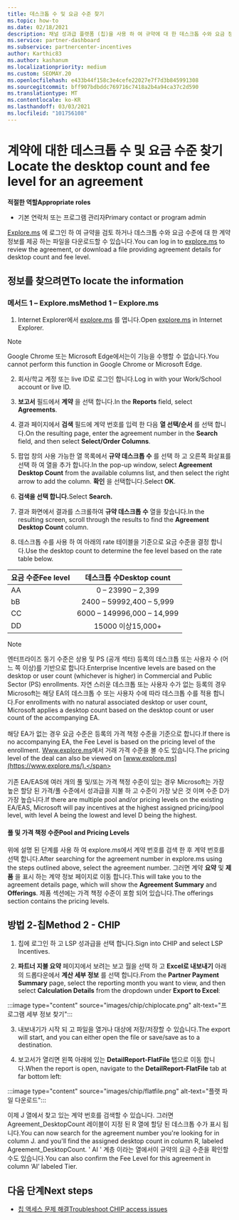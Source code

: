 ```yaml
---
title: 데스크톱 수 및 요금 수준 찾기
ms.topic: how-to
ms.date: 02/18/2021
description: 채널 성과급 플랫폼 (칩)을 사용 하 여 규약에 대 한 데스크톱 수와 요금 정보를 찾는 방법에 대해 알아봅니다.
ms.service: partner-dashboard
ms.subservice: partnercenter-incentives
author: Karthic83
ms.author: kashanum
ms.localizationpriority: medium
ms.custom: SEOMAY.20
ms.openlocfilehash: e433b44f158c3e4cefe22027e7f7d3b845991308
ms.sourcegitcommit: bff907bdbddc769716c7418a2b4a94ca37c2d590
ms.translationtype: MT
ms.contentlocale: ko-KR
ms.lasthandoff: 03/03/2021
ms.locfileid: "101756108"
---
```

# <a name="locate-the-desktop-count-and-fee-level-for-an-agreement"></a><span data-ttu-id="4b396-103">계약에 대한 데스크톱 수 및 요금 수준 찾기</span><span class="sxs-lookup"><span data-stu-id="4b396-103">Locate the desktop count and fee level for an agreement</span></span>

<span data-ttu-id="4b396-104">**적절한 역할**</span><span class="sxs-lookup"><span data-stu-id="4b396-104">**Appropriate roles**</span></span>

- <span data-ttu-id="4b396-105">기본 연락처 또는 프로그램 관리자</span><span class="sxs-lookup"><span data-stu-id="4b396-105">Primary contact or program admin</span></span>

<span data-ttu-id="4b396-106">[Explore.ms](https://www.explore.ms/) 에 로그인 하 여 규약을 검토 하거나 데스크톱 수와 요금 수준에 대 한 계약 정보를 제공 하는 파일을 다운로드할 수 있습니다.</span><span class="sxs-lookup"><span data-stu-id="4b396-106">You can log in to [explore.ms](https://www.explore.ms/) to review the agreement, or download a file providing agreement details for desktop count and fee level.</span></span>

## <a name="to-locate-the-information"></a><span data-ttu-id="4b396-107">정보를 찾으려면</span><span class="sxs-lookup"><span data-stu-id="4b396-107">To locate the information</span></span>

### <a name="method-1--explorems"></a><span data-ttu-id="4b396-108">메서드 1 – Explore.ms</span><span class="sxs-lookup"><span data-stu-id="4b396-108">Method 1 – Explore.ms</span></span>

1. <span data-ttu-id="4b396-109">Internet Explorer에서 [explore.ms](https://www.explore.ms/) 를 엽니다.</span><span class="sxs-lookup"><span data-stu-id="4b396-109">Open [explore.ms](https://www.explore.ms/) in Internet Explorer.</span></span> 

>[!Note]
><span data-ttu-id="4b396-110">Google Chrome 또는 Microsoft Edge에서는이 기능을 수행할 수 없습니다.</span><span class="sxs-lookup"><span data-stu-id="4b396-110">You cannot perform this function in Google Chrome or Microsoft Edge.</span></span>

2. <span data-ttu-id="4b396-111">회사/학교 계정 또는 live ID로 로그인 합니다.</span><span class="sxs-lookup"><span data-stu-id="4b396-111">Log in with your Work/School account or live ID.</span></span>  

3. <span data-ttu-id="4b396-112">**보고서** 필드에서 **계약** 을 선택 합니다.</span><span class="sxs-lookup"><span data-stu-id="4b396-112">In the **Reports** field, select **Agreements**.</span></span>

4. <span data-ttu-id="4b396-113">결과 페이지에서 **검색** 필드에 계약 번호를 입력 한 다음 **열 선택/순서** 를 선택 합니다.</span><span class="sxs-lookup"><span data-stu-id="4b396-113">On the resulting page, enter the agreement number in the **Search** field, and then select **Select/Order Columns**.</span></span>

5. <span data-ttu-id="4b396-114">팝업 창의 사용 가능한 열 목록에서 **규약 데스크톱 수** 를 선택 하 고 오른쪽 화살표를 선택 하 여 열을 추가 합니다.</span><span class="sxs-lookup"><span data-stu-id="4b396-114">In the pop-up window, select **Agreement Desktop Count** from the available columns list, and then select the right arrow to add the column.</span></span> <span data-ttu-id="4b396-115">**확인** 을 선택합니다.</span><span class="sxs-lookup"><span data-stu-id="4b396-115">Select **OK**.</span></span>

6. <span data-ttu-id="4b396-116">**검색을 선택 합니다.**</span><span class="sxs-lookup"><span data-stu-id="4b396-116">Select **Search.**</span></span>

7. <span data-ttu-id="4b396-117">결과 화면에서 결과를 스크롤하여 **규약 데스크톱 수** 열을 찾습니다.</span><span class="sxs-lookup"><span data-stu-id="4b396-117">In the resulting screen, scroll through the results to find the **Agreement Desktop Count** column.</span></span> 

8. <span data-ttu-id="4b396-118">데스크톱 수를 사용 하 여 아래의 rate 테이블을 기준으로 요금 수준을 결정 합니다.</span><span class="sxs-lookup"><span data-stu-id="4b396-118">Use the desktop count to determine the fee level based on the rate table below.</span></span>  

| <span data-ttu-id="4b396-119">요금 수준</span><span class="sxs-lookup"><span data-stu-id="4b396-119">Fee level</span></span> | <span data-ttu-id="4b396-120">데스크톱 수</span><span class="sxs-lookup"><span data-stu-id="4b396-120">Desktop count</span></span> |
| ------ | :-----------: |
|  <span data-ttu-id="4b396-121">A</span><span class="sxs-lookup"><span data-stu-id="4b396-121">A</span></span> | <span data-ttu-id="4b396-122">0 – 2399</span><span class="sxs-lookup"><span data-stu-id="4b396-122">0 – 2,399</span></span>    |
|  <span data-ttu-id="4b396-123">b</span><span class="sxs-lookup"><span data-stu-id="4b396-123">B</span></span> | <span data-ttu-id="4b396-124">2400 – 5999</span><span class="sxs-lookup"><span data-stu-id="4b396-124">2,400 – 5,999</span></span>    |
|  <span data-ttu-id="4b396-125">C</span><span class="sxs-lookup"><span data-stu-id="4b396-125">C</span></span> | <span data-ttu-id="4b396-126">6000 – 14999</span><span class="sxs-lookup"><span data-stu-id="4b396-126">6,000 – 14,999</span></span>    |
|  <span data-ttu-id="4b396-127">D</span><span class="sxs-lookup"><span data-stu-id="4b396-127">D</span></span> | <span data-ttu-id="4b396-128">15000 이상</span><span class="sxs-lookup"><span data-stu-id="4b396-128">15,000+</span></span>   |

>[!NOTE]
><span data-ttu-id="4b396-129">엔터프라이즈 동기 수준은 상용 및 PS (공개 섹터) 등록의 데스크톱 또는 사용자 수 (어느 쪽 이상)를 기반으로 합니다.</span><span class="sxs-lookup"><span data-stu-id="4b396-129">Enterprise Incentive levels are based on the desktop or user count (whichever is higher) in Commercial and Public Sector (PS) enrollments.</span></span> <span data-ttu-id="4b396-130">자연 스러운 데스크톱 또는 사용자 수가 없는 등록의 경우 Microsoft는 해당 EA의 데스크톱 수 또는 사용자 수에 따라 데스크톱 수를 적용 합니다.</span><span class="sxs-lookup"><span data-stu-id="4b396-130">For enrollments with no natural associated desktop or user count, Microsoft applies a desktop count based on the desktop count or user count of the accompanying EA.</span></span> <br><br><span data-ttu-id="4b396-131">해당 EA가 없는 경우 요금 수준은 등록의 가격 책정 수준을 기준으로 합니다.</span><span class="sxs-lookup"><span data-stu-id="4b396-131">If there is no accompanying EA, the Fee Level is based on the pricing level of the enrollment.</span></span> <span data-ttu-id="4b396-132">[Www.explore.ms](https://www.explore.ms/)에서 거래 가격 수준을 볼 수도 있습니다.</span><span class="sxs-lookup"><span data-stu-id="4b396-132">The pricing level of the deal can also be viewed on [www.explore.ms](https://www.explore.ms/).</span></span> <br><br><span data-ttu-id="4b396-133">기존 EA/EAS에 여러 개의 풀 및/또는 가격 책정 수준이 있는 경우 Microsoft는 가장 높은 할당 된 가격/풀 수준에서 성과급을 지불 하 고 수준이 가장 낮은 것 이며 수준 D가 가장 높습니다.</span><span class="sxs-lookup"><span data-stu-id="4b396-133">If there are multiple pool and/or pricing levels on the existing EA/EAS,  Microsoft will pay incentives at the highest assigned pricing/pool level, with level A being the lowest and level D being the highest.</span></span>

#### <a name="pool-and-pricing-levels"></a><span data-ttu-id="4b396-134">풀 및 가격 책정 수준</span><span class="sxs-lookup"><span data-stu-id="4b396-134">Pool and Pricing Levels</span></span>

<span data-ttu-id="4b396-135">위에 설명 된 단계를 사용 하 여 explore.ms에서 계약 번호를 검색 한 후 계약 번호를 선택 합니다.</span><span class="sxs-lookup"><span data-stu-id="4b396-135">After searching for the agreement number in explore.ms using the steps outlined above, select the agreement number.</span></span> <span data-ttu-id="4b396-136">그러면 계약 **요약** 및 **제품** 을 표시 하는 계약 정보 페이지로 이동 합니다.</span><span class="sxs-lookup"><span data-stu-id="4b396-136">This will take you to the agreement details page, which will show the **Agreement Summary** and **Offerings**.</span></span> <span data-ttu-id="4b396-137">제품 섹션에는 가격 책정 수준이 포함 되어 있습니다.</span><span class="sxs-lookup"><span data-stu-id="4b396-137">The offerings section contains the pricing levels.</span></span>

## <a name="method-2---chip"></a><span data-ttu-id="4b396-138">방법 2-칩</span><span class="sxs-lookup"><span data-stu-id="4b396-138">Method 2 - CHIP</span></span>

1. <span data-ttu-id="4b396-139">칩에 로그인 하 고 LSP 성과급을 선택 합니다.</span><span class="sxs-lookup"><span data-stu-id="4b396-139">Sign into CHIP and select LSP Incentives.</span></span>

2. <span data-ttu-id="4b396-140">**파트너 지불 요약** 페이지에서 보려는 보고 월을 선택 하 고 **Excel로 내보내기** 아래의 드롭다운에서 **계산 세부 정보** 를 선택 합니다.</span><span class="sxs-lookup"><span data-stu-id="4b396-140">From the **Partner Payment Summary** page, select the reporting month you want to view, and then select **Calculation Details** from the dropdown under **Export to Excel**:</span></span>

:::image type="content" source="images/chip/chiplocate.png" alt-text="프로그램 세부 정보 찾기":::

3. <span data-ttu-id="4b396-142">내보내기가 시작 되 고 파일을 열거나 대상에 저장/저장할 수 있습니다.</span><span class="sxs-lookup"><span data-stu-id="4b396-142">The export will start, and you can either open the file or save/save as to a destination.</span></span>

4. <span data-ttu-id="4b396-143">보고서가 열리면 왼쪽 아래에 있는 **DetailReport-FlatFile** 탭으로 이동 합니다.</span><span class="sxs-lookup"><span data-stu-id="4b396-143">When the report is open, navigate to the **DetailReport-FlatFile** tab at far bottom left:</span></span>

:::image type="content" source="images/chip/flatfile.png" alt-text="플랫 파일 다운로드":::

<span data-ttu-id="4b396-145">이제 J 열에서 찾고 있는 계약 번호를 검색할 수 있습니다. 그러면 Agreement_DesktopCount 레이블이 지정 된 R 열에 할당 된 데스크톱 수가 표시 됩니다.</span><span class="sxs-lookup"><span data-stu-id="4b396-145">You can now search for the agreement number you're looking for in column J. and you'll find the assigned desktop count in column R, labeled Agreement_DesktopCount.</span></span> <span data-ttu-id="4b396-146">' AI ' 계층 이라는 열에서이 규약의 요금 수준을 확인할 수도 있습니다.</span><span class="sxs-lookup"><span data-stu-id="4b396-146">You can also confirm the Fee Level for this agreement in column ‘AI’ labeled Tier.</span></span>

## <a name="next-steps"></a><span data-ttu-id="4b396-147">다음 단계</span><span class="sxs-lookup"><span data-stu-id="4b396-147">Next steps</span></span>

- [<span data-ttu-id="4b396-148">칩 액세스 문제 해결</span><span class="sxs-lookup"><span data-stu-id="4b396-148">Troubleshoot CHIP access issues</span></span>](chip-access-trouble.md)
